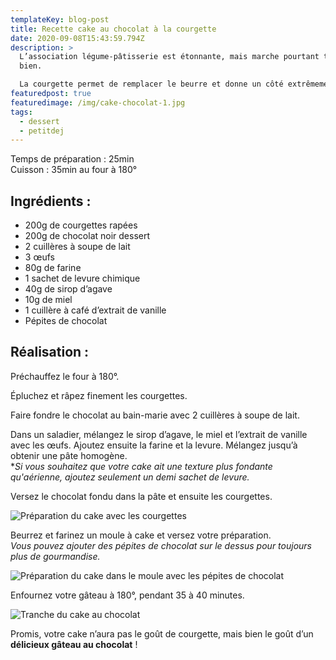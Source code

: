 ```yaml
---
templateKey: blog-post
title: Recette cake au chocolat à la courgette
date: 2020-09-08T15:43:59.794Z
description: >
  L’association légume-pâtisserie est étonnante, mais marche pourtant très
  bien. 

  La courgette permet de remplacer le beurre et donne un côté extrêmement moelleux aux desserts.
featuredpost: true
featuredimage: /img/cake-chocolat-1.jpg
tags:
  - dessert
  - petitdej
---
```

Temps de préparation : 25min\
Cuisson : 35min au four à 180°

## Ingrédients :

* 200g de courgettes rapées
* 200g de chocolat noir dessert
* 2 cuillères à soupe de lait
* 3 œufs
* 80g de farine
* 1 sachet de levure chimique
* 40g de sirop d’agave
* 10g de miel
* 1 cuillère à café d’extrait de vanille
* Pépites de chocolat

## Réalisation :

Préchauffez le four à 180°.

Épluchez et râpez finement les courgettes.

Faire fondre le chocolat au bain-marie avec 2 cuillères à soupe de lait.

Dans un saladier, mélangez le sirop d’agave, le miel et l’extrait de vanille avec les œufs. Ajoutez ensuite la farine et la levure. Mélangez jusqu’à obtenir une pâte homogène.\
**Si vous souhaitez que votre cake ait une texture plus fondante qu'aérienne, ajoutez seulement un demi sachet de levure.*

Versez le chocolat fondu dans la pâte et ensuite les courgettes.

![Préparation du cake avec les courgettes](/img/preparation-cake-.jpg "Préparation cake")

Beurrez et farinez un moule à cake et versez votre préparation. \
*Vous pouvez ajouter des pépites de chocolat sur le dessus pour toujours plus de gourmandise.*

![Préparation du cake dans le moule avec les pépites de chocolat](/img/cake-moule.jpg "Préparation du cake dans le moule")

Enfournez votre gâteau à 180°, pendant 35 à 40 minutes.

![Tranche du cake au chocolat ](/img/cake-chocolat-2.jpg "Cake au chocolat")

Promis, votre cake n’aura pas le goût de courgette, mais bien le goût d’un **délicieux gâteau au chocolat** !